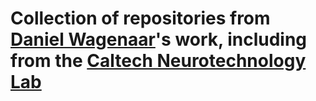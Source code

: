 # Collection of repositories from [Daniel Wagenaar](https://danielwagenaar.net)'s work, including from the [Caltech Neurotechnology Lab](https://cntc.caltech.edu)
